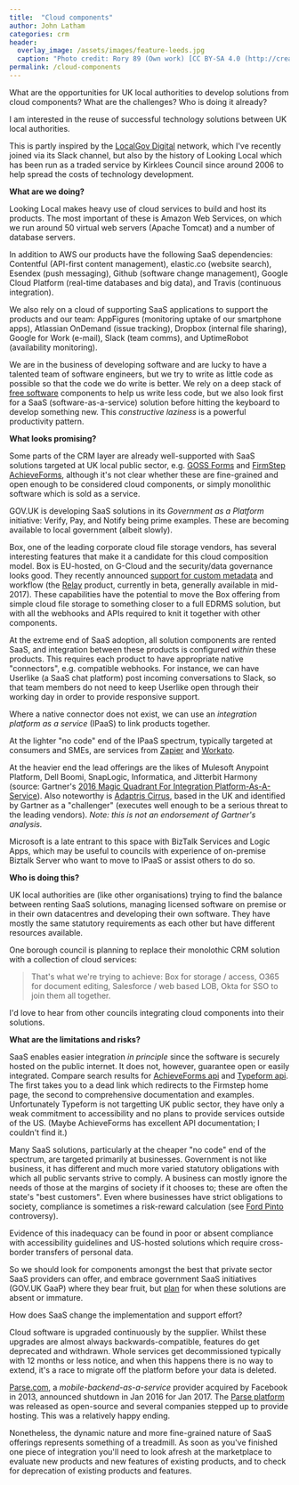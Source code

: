 ```yaml
---
title:  "Cloud components"
author: John Latham
categories: crm
header:
  overlay_image: /assets/images/feature-leeds.jpg
  caption: "Photo credit: Rory 89 (Own work) [CC BY-SA 4.0 (http://creativecommons.org/licenses/by-sa/4.0)], via Wikimedia Commons"
permalink: /cloud-components
---
```


What are the opportunities for UK local authorities to develop solutions from cloud components? What are the challenges? Who is doing it already?

I am interested in the reuse of successful technology solutions between UK local authorities.

This is partly inspired by the [LocalGov Digital](http://localgovdigital.info/) network, which I've recently joined via 
its Slack channel, but also by the history of Looking Local which has been run as a traded service by Kirklees Council 
since around 2006 to help spread the costs of technology development.

**What are we doing?**

Looking Local makes heavy use of cloud services to build and host its products. The most important of these is Amazon Web Services, on which we run around 50 virtual web servers (Apache Tomcat) 
and a number of database servers.

In addition to AWS our products have the following SaaS dependencies: Contentful (API-first content management), elastic.co (website search), Esendex (push messaging), Github (software change management), Google Cloud Platform (real-time databases and big data), and Travis (continuous integration).

We also rely on a cloud of supporting SaaS applications to support the products and our team: AppFigures (monitoring uptake of our smartphone apps), Atlassian OnDemand (issue tracking), Dropbox (internal file sharing), Google for Work (e-mail), Slack (team comms), and UptimeRobot (availability monitoring).

We are in the business of developing software and are lucky to have a talented team of software engineers, but we try to 
write as little code as possible so that the code we do write is better. We rely on a deep stack of [free software](https://www.gnu.org/philosophy/free-sw.en.html) components 
to help us write less code, but we also look first for a SaaS (software-as-a-service) solution before 
hitting the keyboard to develop something new. This *constructive laziness* is a powerful productivity pattern.

**What looks promising?**

Some parts of the CRM layer are already well-supported with SaaS solutions targeted at UK local public sector, e.g. [GOSS Forms](https://www.digitalmarketplace.service.gov.uk/g-cloud/services/7930072465972187) and [FirmStep AchieveForms](https://www.digitalmarketplace.service.gov.uk/g-cloud/services/7538519155506750), although it's not clear whether these are fine-grained and open enough to be considered cloud components, or simply monolithic software which is sold as a service.

GOV.UK is developing SaaS solutions in its *Government as a Platform* initiative: Verify, Pay, and Notify being prime examples. These are becoming available to local government (albeit slowly).

Box, one of the leading corporate cloud file storage vendors, has several interesting features that make it a candidate for this cloud composition model. Box is EU-hosted, on G-Cloud and the security/data governance looks good. They recently announced [support for custom metadata](https://docs.box.com/blog/add-custom-metadata-to-a-file) and workflow (the [Relay](https://www.box.com/collaboration/relay-workflow) product, currently in beta, generally available in mid-2017). These capabilities have the potential to move the Box offering from simple cloud file storage to something closer to a full EDRMS solution, but with all the webhooks and APIs required to knit it together with other components.

At the extreme end of SaaS adoption, all solution components are rented SaaS, and integration between these products is configured *within* these products. 
This requires each product to have appropriate native "connectors", e.g. compatible webhooks.
For instance, we can have Userlike (a SaaS chat platform) post incoming conversations to Slack, so that team members do not need to keep Userlike open through their working day in order to provide responsive support.

Where a native connector does not exist, we can use an _integration platform as a service_ (IPaaS) to link products together.

At the lighter "no code" end of the IPaaS spectrum, typically targeted at consumers and SMEs, are services from [Zapier](https://zapier.com/) and [Workato](https://www.workato.com/).

At the heavier end the lead offerings are the likes of Mulesoft Anypoint Platform, Dell Boomi, SnapLogic, Informatica, and Jitterbit Harmony (source: Gartner's [2016 Magic Quadrant For Integration Platform-As-A-Service](https://www.gartner.com/doc/reprints?id=1-31XRY2I&ct=160325&st=sb)). Also noteworthy is [Adaptris Cirrus](http://www.adaptris.com/pages/products-and-services/cirrus), based in the UK and identified by Gartner as a "challenger" (executes well enough to be a serious threat to the leading vendors). *Note: this is not an endorsement of Gartner's analysis.*

Microsoft is a late entrant to this space with BizTalk Services and Logic Apps, which may be useful to councils with experience of on-premise Biztalk Server who want to move to IPaaS or assist others to do so.

**Who is doing this?**

UK local authorities are (like other organisations) trying to find the balance between renting SaaS solutions, managing licensed software on premise or in their own datacentres and developing their own software. They have mostly the same statutory requirements as each other but have different resources available.

One borough council is planning to replace their monolothic CRM solution with a collection of cloud services:

> That's what we're trying to achieve: Box for storage / access, O365 for document editing, Salesforce / web based LOB, Okta for SSO to join them all together.

I'd love to hear from other councils integrating cloud components into their solutions.

**What are the limitations and risks?**

SaaS enables easier integration *in principle* since the software is securely hosted on the public internet. It does not, however, guarantee open or easily integrated. Compare search results for [AchieveForms api](https://www.google.ie/search?q=AchieveForms+api&gws_rd=cr) and [Typeform api](https://www.google.ie/search?q=AchieveForms+api&gws_rd=cr). The first takes you to a dead link which redirects to the Firmstep home page, the second to comprehensive documentation and examples. Unfortunately Typeform is not targetting UK public sector, they have only a weak commitment to accessibility and no plans to provide services outside of the US. (Maybe AchieveForms has excellent API documentation; I couldn't find it.)

Many SaaS solutions, particularly at the cheaper "no code" end of the spectrum, are targeted primarily at businesses. Government is not like business, it has different and much more varied statutory obligations with which all public servants strive to comply. A business can mostly ignore the needs of those at the margins of society if it chooses to; these are often the state's "best customers". Even where businesses have strict obligations to society, compliance is sometimes a risk-reward calculation (see [Ford Pinto](https://en.wikipedia.org/wiki/Ford_Pinto) controversy).

Evidence of this inadequacy can be found in poor or absent compliance with accessibility guidelines and US-hosted solutions which require cross-border transfers of personal data.

So we should look for components amongst the best that private sector SaaS providers can offer, and embrace government SaaS initiatives (GOV.UK GaaP) where they bear fruit, but [plan](./approaches-to-solution-development) for when these solutions are absent or immature. 

How does SaaS change the implementation and support effort? 

Cloud software is upgraded continuously by the supplier. Whilst these upgrades are almost always backwards-compatible, features do get deprecated and withdrawn. Whole 
services get decommissioned typically with 12 months or less notice, and when this happens there is no way to extend, 
it's a race to migrate off the platform before your data is deleted.

[Parse.com](https://en.wikipedia.org/wiki/Parse_(company)), a *mobile-backend-as-a-service* provider acquired by Facebook in 2013, announced shutdown in Jan 2016 for Jan 2017. The [Parse platform](https://parseplatform.github.io/)  was released as open-source and several companies stepped up to provide hosting. This was a relatively happy ending.

Nonetheless, the dynamic nature and more fine-grained nature of SaaS offerings represents something of a treadmill. As soon as you've finished one piece of integration you'll need to look afresh at the marketplace to evaluate new products and new features of existing products, and to check for deprecation of existing products and features.
